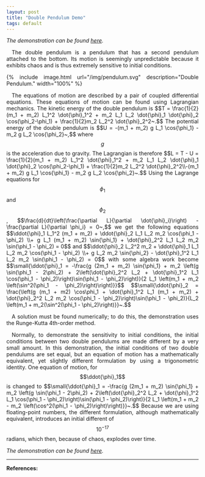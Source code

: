 ```yaml
---
layout: post
title: "Double Pendulum Demo"
tags: default
---
```


*The demonstration can be found [here](../../../../../demo/doublependulum).*

<div markdown="1" style="text-align: justify;">&emsp;The double pendulum is a pendulum that has a second pendulum attached to the bottom.  Its motion is seemingly unpredictable because it exhibits chaos and is thus extremely sensitive to initial conditions.

{% include image.html url="/img/pendulum.svg" description="Double Pendulum." width="100%" %}

&emsp;The equations of motion are described by a pair of coupled differential equations.  These equations of motion can be found using Lagrangian mechanics.  The  kinetic energy of the double pendulum is
\$\$T = \frac{1}{2}(m_1 + m_2) L_1^2 \dot{\phi}_1^2 + m_2 L_1 L_2 \dot{\phi}_1 \dot{\phi}_2 \cos(\phi_2-\phi_1) + \frac{1}{2}m_2 L_2^2 \dot{\phi}_2^2~.\$\$
The potential energy of the double pendulum is 
\$\$U = -(m_1 + m_2) g L_1 \cos{\phi_1} - m_2 g L_2 \cos{\phi_2}~,\$\$
where $$g$$ is the acceleration due to gravity.  The Lagrangian is therefore
\$\$L = T - U = \frac{1}{2}(m_1 + m_2) L_1^2 \dot{\phi}_1^2 + m_2 L_1 L_2 \dot{\phi}_1 \dot{\phi}_2 \cos(\phi_2-\phi_1) + \frac{1}{2}m_2 L_2^2 \dot{\phi}_2^2\\\\-(m_1 + m_2) g L_1 \cos{\phi_1} - m_2 g L_2 \cos{\phi_2}~.\$\$
Using the Lagrange equations for $$\phi_1$$ and $$\phi_2$$,
\$\$\frac{d}{dt}\left(\frac{\partial L}{\partial \dot{\phi}_i}\right) - \frac{\partial L}{\partial \phi_i} = 0~,\$\$
we get the following equations
\$\$\ddot{\phi}_1 L_1^2 (m_1 + m_2) + \ddot{\phi}_2 L_1 L_2 m_2 \cos(\phi_1 - \phi_2) \\\\+ g L_1 (m_1 + m_2) \sin{\phi_1} + \dot{\phi}_2^2 L_1 L_2 m_2 \sin(\phi_1 - \phi_2) = 0\$\$
and
\$\$\ddot{\phi}_2 L_2^2 m_2 + \ddot{\phi}_1 L_1 L_2 m_2 \cos(\phi_1 - \phi_2) \\\\+ g L_2 m_2 \sin{\phi_2} - \dot{\phi}_1^2 L_1 L_2 m_2 \sin(\phi_1 - \phi_2)  = 0\$\$
with some algebra work become
\$\$\small{\ddot{\phi}_1 = -\frac{g (2m_1 + m_2) \sin{\phi_1} + m_2 \left(g \sin(\phi_1 - 2\phi_2) + 2\left(\dot{\phi}_2^2 L_2 + \dot{\phi}_1^2 L_1 \cos(\phi_1 - \phi_2)\right)\sin(\phi_1 - \phi_2)\right)}{2 L_1 \left(m_1 + m_2 \left(\sin^2(\phi_1 - \phi_2)\right)\right)}}\$\$
\$\$\small{\ddot{\phi}_2 = \frac{\left(g (m_1 + m2) \cos\phi_1 + \dot{\phi}_1^2 L_1 (m_1 + m_2) + \dot{\phi}_2^2 L_2 m_2 \cos(\phi_1 - \phi_2)\right)\sin(\phi_1 - \phi_2)}{L_2 \left(m_1 + m_2(\sin^2(\phi_1 - \phi_2)\right)}}~.\$\$

&emsp;A solution must be found numerically; to do this, the demonstration uses the Runge-Kutta 4th-order method.  

&emsp;Normally, to demonstrate the sensitivity to initial conditions, the initial conditions between two double pendulums are made different by a very small amount.  In this demonstration, the initial conditions of two double pendulums are set equal, but an equation of motion has a mathematically equivalent, yet slightly different formulation by using a trigonometric identity.  One equation of motion, for $$\ddot{\phi}_1$$ is changed to 
\$\$\small{\ddot{\phi}_1 = -\frac{g (2m_1 + m_2) \sin{\phi_1} + m_2 \left(g \sin(\phi_1 - 2\phi_2) + 2\left(\dot{\phi}_2^2 L_2 + \dot{\phi}_1^2 L_1 \cos(\phi_1 - \phi_2)\right)\sin(\phi_1 - \phi_2)\right)}{2 L_1 \left(m_1 + m_2 - m_2 \left(\cos^2(\phi_1 - \phi_2)\right)\right)}}~.\$\$
Because we are using floating-point numbers, the different formulation, although mathematically equivalent, introduces an initial different of $$10^{-17}$$ radians, which then, because of chaos, explodes over time.

</div>

*The demonstration can be found [here](../../../../../demo/doublependulum).*

--------

**References:**